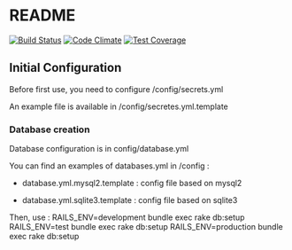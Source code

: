 # README

[![Build Status](https://travis-ci.org/Blaked84/Votebox.svg?branch=master)](https://travis-ci.org/Blaked84/Votebox)
[![Code Climate](https://codeclimate.com/github/Blaked84/Votebox.png)](https://codeclimate.com/github/Blaked84/Votebox)
[![Test Coverage](https://codeclimate.com/github/Blaked84/Votebox/badges/coverage.svg)](https://codeclimate.com/github/Blaked84/Votebox/coverage)
## Initial Configuration

Before first use, you need to configure /config/secrets.yml

An example file is available in /config/secretes.yml.template

### Database creation

Database configuration is in config/database.yml

You can find an examples of databases.yml in /config :

* database.yml.mysql2.template : config file based on mysql2

* database.yml.sqlite3.template : config file based on sqlite3

Then, use :
 RAILS_ENV=development bundle exec rake db:setup
 RAILS_ENV=test bundle exec rake db:setup
 RAILS_ENV=production bundle exec rake db:setup
